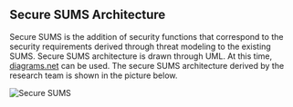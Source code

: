 ## Secure SUMS Architecture
Secure SUMS is the addition of security functions that correspond to the security requirements derived through threat modeling to the existing SUMS. Secure SUMS architecture is drawn through UML. At this time, [diagrams.net](https://app.diagrams.net/) can be used. The secure SUMS architecture derived by the research team is shown in the picture below.

![Secure SUMS](https://github.com/HackProof/HASUMS/assets/31889026/8aff7ead-f4a8-4d3f-8228-f66cc13330c0)
